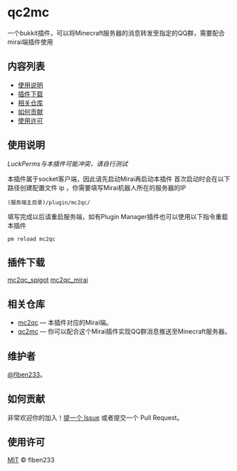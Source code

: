 # qc2mc
一个bukkit插件，可以将Minecraft服务器的消息转发至指定的QQ群，需要配合mirai端插件使用

## 内容列表

- [使用说明](#使用说明)
- [插件下载](#插件下载)
- [相关仓库](#相关仓库)
- [如何贡献](#如何贡献)
- [使用许可](#使用许可)

## 使用说明

*LuckPerms与本插件可能冲突，请自行测试*

本插件属于socket客户端，因此请先启动Mirai再启动本插件
首次启动时会在以下路径创建配置文件 ip ，你需要填写Mirai机器人所在的服务器的IP
```
(服务端主目录)/plugin/mc2qc/
```
填写完成以后请重启服务端，如有Plugin Manager插件也可以使用以下指令重载本插件
```
pm reload mc2qc
```

## 插件下载

[mc2qc_spigot](https://github.com/flben233/mc2qc_spigot/releases)
[mc2qc_mirai](https://github.com/flben233/mc2qc/releases)

## 相关仓库

- [mc2qc](https://github.com/flben233/qc2mc) — 本插件对应的Mirai端。
- [qc2mc](https://github.com/flben233/qc2mc) — 你可以配合这个Mirai插件实现QQ群消息推送至Minecraft服务器。

## 维护者

[@flben233](https://github.com/flben233)。

## 如何贡献

非常欢迎你的加入！[提一个 Issue](https://github.com/flben233/mc2qc_spigot/issues/new) 或者提交一个 Pull Request。

## 使用许可

[MIT](LICENSE) © flben233
